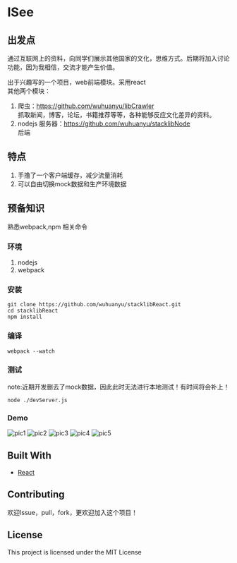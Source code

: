 # ISee

## 出发点
通过互联网上的资料，向同学们展示其他国家的文化，思维方式。后期将加入讨论功能，因为我相信，交流才能产生价值。

出于兴趣写的一个项目，web前端模块。采用react<br>
其他两个模块：
1. 爬虫：https://github.com/wuhuanyu/libCrawler<br>
抓取新闻，博客，论坛，书籍推荐等等，各种能够反应文化差异的资料。
2. nodejs 服务器：https://github.com/wuhuanyu/stacklibNode<br>
后端

## 特点
1. 手撸了一个客户端缓存，减少流量消耗
2. 可以自由切换mock数据和生产环境数据
## 预备知识

熟悉webpack,npm 相关命令


### 环境

1. nodejs
2. webpack


### 安装

```
git clone https://github.com/wuhuanyu/stacklibReact.git
cd stacklibReact
npm install 
```
### 编译
```
webpack --watch
```
### 测试
note:近期开发删去了mock数据，因此此时无法进行本地测试！有时间将会补上！
```
node ./devServer.js
```


### Demo
![pic1](https://github.com/wuhuanyu/stacklibReact/blob/no_redux/stacklib1.jpeg)
![pic2](https://github.com/wuhuanyu/stacklibReact/blob/no_redux/stacklib2.jpeg)
![pic3](https://github.com/wuhuanyu/stacklibReact/blob/no_redux/stacklib3.jpeg)
![pic4](https://github.com/wuhuanyu/stacklibReact/blob/no_redux/stacklib4.jpeg)
![pic5](https://github.com/wuhuanyu/stacklibReact/blob/no_redux/stacklib5.jpeg)

## Built With

* [React](https://facebook.github.io/react/) 


## Contributing
欢迎Issue，pull，fork，更欢迎加入这个项目！


## License

This project is licensed under the MIT License  

